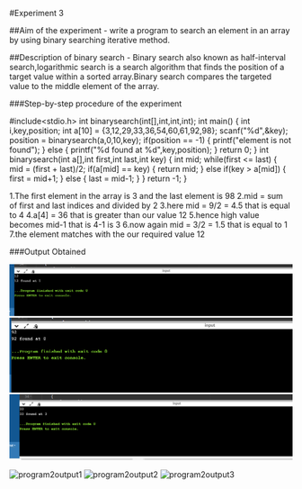 #Experiment 3

##Aim of the experiment -  write a program to search an element in an array by using binary searching iterative method.

##Description of binary search - Binary search also known as half-interval search,logarithmic search is a search algorithm that finds the position of a target value within a sorted array.Binary search compares the targeted value to the middle element of the array.

###Step-by-step procedure of the experiment

#include<stdio.h>
int binarysearch(int[],int,int,int);
int main()
{
    int i,key,position;
    int a[10] = {3,12,29,33,36,54,60,61,92,98};
    scanf("%d",&key);
    position = binarysearch(a,0,10,key);
    if(position == -1)
    {
        printf("element is not found");
    }
    else
    {
        printf("%d found at %d",key,position);
    }
    return 0;
}
int binarysearch(int a[],int first,int last,int key)
{
    int mid;
    while(first <= last)
   {
        mid = (first + last)/2;
        if(a[mid] == key)
        {
            return mid;
        }
        else if(key > a[mid])
        {
            first = mid+1;
        }
        else
        {
            last = mid-1;
        }
    }
    return -1;
}

1.The first element in the array is 3 and the last element is 98
2.mid = sum of first and last indices and divided by 2
3.here mid = 9/2 = 4.5 that is equal to 4
4.a[4] = 36 that is greater than our value 12
5.hence high value becomes mid-1 that is 4-1 is 3
6.now again mid = 3/2 = 1.5 that is equal to 1
7.the element matches with the our required value 12

###Output Obtained

![Test Image](program2output1.png)
![Test Image](program2output2.png)
![Test Image](program2output3.png)

![program2output1](https://user-images.githubusercontent.com/69143855/90255327-c0704a80-de61-11ea-987f-01107849d8bb.png)
![program2output2](https://user-images.githubusercontent.com/69143855/90255696-42f90a00-de62-11ea-8ff0-73012b168b4a.png)
![program2output3](https://user-images.githubusercontent.com/69143855/90255751-56a47080-de62-11ea-8ef0-913f1ce62cd1.png)







